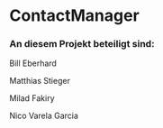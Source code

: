 # ContactManager


### An diesem Projekt beteiligt sind: 

Bill Eberhard

Matthias Stieger

Milad Fakiry

Nico Varela Garcia


